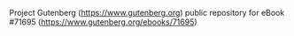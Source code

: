 Project Gutenberg (https://www.gutenberg.org) public repository
for eBook #71695 (https://www.gutenberg.org/ebooks/71695)

